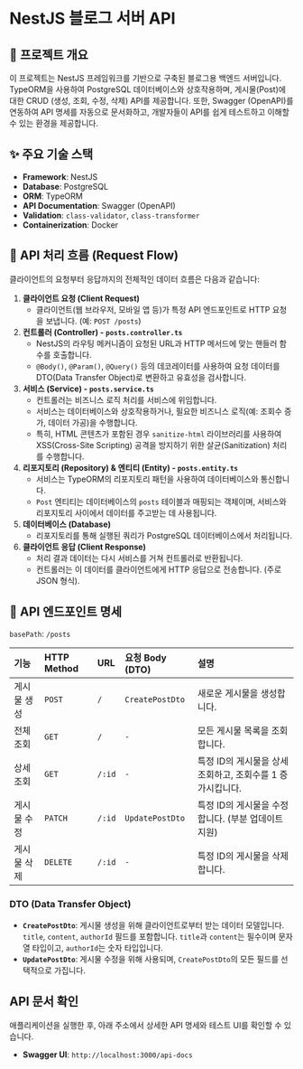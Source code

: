 # NestJS 블로그 서버 API

## 📝 프로젝트 개요

이 프로젝트는 NestJS 프레임워크를 기반으로 구축된 블로그용 백엔드 서버입니다. TypeORM을 사용하여 PostgreSQL 데이터베이스와 상호작용하며, 게시물(Post)에 대한 CRUD (생성, 조회, 수정, 삭제) API를 제공합니다. 또한, Swagger (OpenAPI)를 연동하여 API 명세를 자동으로 문서화하고, 개발자들이 API를 쉽게 테스트하고 이해할 수 있는 환경을 제공합니다.

## ✨ 주요 기술 스택

* **Framework**: NestJS
* **Database**: PostgreSQL
* **ORM**: TypeORM
* **API Documentation**: Swagger (OpenAPI)
* **Validation**: `class-validator`, `class-transformer`
* **Containerization**: Docker

## 🌊 API 처리 흐름 (Request Flow)

클라이언트의 요청부터 응답까지의 전체적인 데이터 흐름은 다음과 같습니다:

1.  **클라이언트 요청 (Client Request)**
    * 클라이언트(웹 브라우저, 모바일 앱 등)가 특정 API 엔드포인트로 HTTP 요청을 보냅니다. (예: `POST /posts`)
2.  **컨트롤러 (Controller) - `posts.controller.ts`**
    * NestJS의 라우팅 메커니즘이 요청된 URL과 HTTP 메서드에 맞는 핸들러 함수를 호출합니다.
    * `@Body()`, `@Param()`, `@Query()` 등의 데코레이터를 사용하여 요청 데이터를 DTO(Data Transfer Object)로 변환하고 유효성을 검사합니다.
3.  **서비스 (Service) - `posts.service.ts`**
    * 컨트롤러는 비즈니스 로직 처리를 서비스에 위임합니다.
    * 서비스는 데이터베이스와 상호작용하거나, 필요한 비즈니스 로직(예: 조회수 증가, 데이터 가공)을 수행합니다.
    * 특히, HTML 콘텐츠가 포함된 경우 `sanitize-html` 라이브러리를 사용하여 XSS(Cross-Site Scripting) 공격을 방지하기 위한 살균(Sanitization) 처리를 수행합니다.
4.  **리포지토리 (Repository) & 엔티티 (Entity) - `posts.entity.ts`**
    * 서비스는 TypeORM의 리포지토리 패턴을 사용하여 데이터베이스와 통신합니다.
    * `Post` 엔티티는 데이터베이스의 `posts` 테이블과 매핑되는 객체이며, 서비스와 리포지토리 사이에서 데이터를 주고받는 데 사용됩니다.
5.  **데이터베이스 (Database)**
    * 리포지토리를 통해 실행된 쿼리가 PostgreSQL 데이터베이스에서 처리됩니다.
6.  **클라이언트 응답 (Client Response)**
    * 처리 결과 데이터는 다시 서비스를 거쳐 컨트롤러로 반환됩니다.
    * 컨트롤러는 이 데이터를 클라이언트에게 HTTP 응답으로 전송합니다. (주로 JSON 형식).

## 🚀 API 엔드포인트 명세

`basePath`: `/posts`

| 기능     | HTTP Method | URL    | 요청 Body (DTO) | 설명                                           |
| :------- | :---------- | :----- | :-------------- | :--------------------------------------------- |
| 게시물 생성 | `POST`      | `/`    | `CreatePostDto` | 새로운 게시물을 생성합니다.                     |
| 전체 조회 | `GET`       | `/`    | `-`             | 모든 게시물 목록을 조회합니다.                   |
| 상세 조회 | `GET`       | `/:id` | `-`             | 특정 ID의 게시물을 상세 조회하고, 조회수를 1 증가시킵니다. |
| 게시물 수정 | `PATCH`     | `/:id` | `UpdatePostDto` | 특정 ID의 게시물을 수정합니다. (부분 업데이트 지원) |
| 게시물 삭제 | `DELETE`    | `/:id` | `-`             | 특정 ID의 게시물을 삭제합니다.                   |



### DTO (Data Transfer Object)

* **`CreatePostDto`**: 게시물 생성을 위해 클라이언트로부터 받는 데이터 모델입니다. `title`, `content`, `authorId` 필드를 포함합니다. `title`과 `content`는 필수이며 문자열 타입이고, `authorId`는 숫자 타입입니다.
* **`UpdatePostDto`**: 게시물 수정을 위해 사용되며, `CreatePostDto`의 모든 필드를 선택적으로 가집니다.

## API 문서 확인

애플리케이션을 실행한 후, 아래 주소에서 상세한 API 명세와 테스트 UI를 확인할 수 있습니다.

* **Swagger UI**: `http://localhost:3000/api-docs`